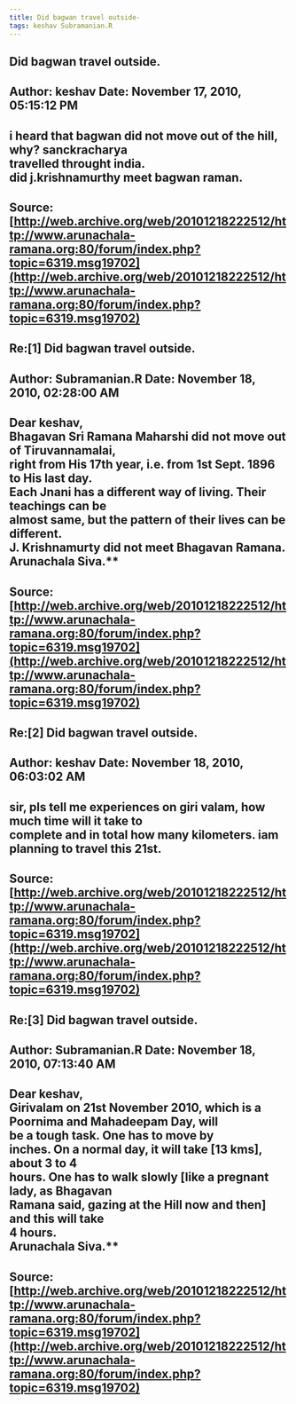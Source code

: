 ```yaml
--- 
title: Did bagwan travel outside-   
tags: keshav Subramanian.R  
---  
```

## Did bagwan travel outside.  
Author: keshav              Date: November 17, 2010, 05:15:12 PM  
---  
i heard that bagwan did not move out of the hill, why? sanckracharya  
travelled throught india.   
did j.krishnamurthy meet bagwan raman.
 ---  
Source:[http://web.archive.org/web/20101218222512/http://www.arunachala-ramana.org:80/forum/index.php?topic=6319.msg19702](http://web.archive.org/web/20101218222512/http://www.arunachala-ramana.org:80/forum/index.php?topic=6319.msg19702)   
---  

## Re:[1] Did bagwan travel outside.  
Author: Subramanian.R       Date: November 18, 2010, 02:28:00 AM  
---  
Dear keshav,   
Bhagavan Sri Ramana Maharshi did not move out of Tiruvannamalai,   
right from His 17th year, i.e. from 1st Sept. 1896 to His last day.   
Each Jnani has a different way of living. Their teachings can be   
almost same, but the pattern of their lives can be different.   
J. Krishnamurty did not meet Bhagavan Ramana.   
Arunachala Siva.**
 ---  
Source:[http://web.archive.org/web/20101218222512/http://www.arunachala-ramana.org:80/forum/index.php?topic=6319.msg19702](http://web.archive.org/web/20101218222512/http://www.arunachala-ramana.org:80/forum/index.php?topic=6319.msg19702)   
---  

## Re:[2] Did bagwan travel outside.  
Author: keshav              Date: November 18, 2010, 06:03:02 AM  
---  
sir, pls tell me experiences on giri valam, how much time will it take to  
complete and in total how many kilometers. iam planning to travel this 21st.
 ---  
Source:[http://web.archive.org/web/20101218222512/http://www.arunachala-ramana.org:80/forum/index.php?topic=6319.msg19702](http://web.archive.org/web/20101218222512/http://www.arunachala-ramana.org:80/forum/index.php?topic=6319.msg19702)   
---  

## Re:[3] Did bagwan travel outside.  
Author: Subramanian.R       Date: November 18, 2010, 07:13:40 AM  
---  
Dear keshav,   
Girivalam on 21st November 2010, which is a Poornima and Mahadeepam Day, will  
be a tough task. One has to move by   
inches. On a normal day, it will take [13 kms], about 3 to 4   
hours. One has to walk slowly [like a pregnant lady, as Bhagavan   
Ramana said, gazing at the Hill now and then] and this will take   
4 hours.   
Arunachala Siva.**
 ---  
Source:[http://web.archive.org/web/20101218222512/http://www.arunachala-ramana.org:80/forum/index.php?topic=6319.msg19702](http://web.archive.org/web/20101218222512/http://www.arunachala-ramana.org:80/forum/index.php?topic=6319.msg19702)   
---  

